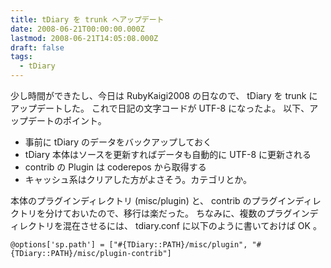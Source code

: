 ```yaml
---
title: tDiary を trunk へアップデート
date: 2008-06-21T00:00:00.000Z
lastmod: 2008-06-21T14:05:08.000Z
draft: false
tags:
  - tDiary
---
```


少し時間ができたし、今日は RubyKaigi2008 の日なので、 tDiary を trunk にアップデートした。 これで日記の文字コードが UTF-8 になったよ。 以下、アップデートのポイント。

* 事前に tDiary のデータをバックアップしておく
* tDiary 本体はソースを更新すればデータも自動的に UTF-8 に更新される
* contrib の Plugin は coderepos から取得する
* キャッシュ系はクリアした方がよさそう。カテゴリとか。

本体のプラグインディレクトリ (misc/plugin) と、 contrib のプラグインディレクトリを分けておいたので、移行は楽だった。 ちなみに、複数のプラグインディレクトリを混在させるには、 tdiary.conf に以下のように書いておけば OK 。

```
@options['sp.path'] = ["#{TDiary::PATH}/misc/plugin", "#{TDiary::PATH}/misc/plugin-contrib"]
```
